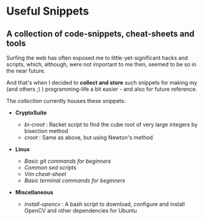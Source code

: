 # Useful Snippets
## A collection of code-snippets, cheat-sheets and tools
Surfing the web has often exposed me to little-yet-significant hacks and scripts, which, although, were not important to me then, seemed to be so in the near future.

And that's when I decided to **collect and store** such snippets for making my (and others ;) ) programming-life a bit easier - and also for future reference.

The *collection* currently houses these snippets:

*   **CryptoSuite**
    *   *bi-croot* : Racket script to find the cube root of very large integers by bisection method
    *   *croot* : Same as above, but using Newton's method
    
*   **Linux**
    *   *Basic git commands for beginners*
    *   *Common sed scripts*
    *   *Vim cheat-sheet*
    *   *Basic terminal commands for beginners*
    
*   **Miscellaneous**
    *   *install-opencv* : A bash script to download, configure and install OpenCV and other dependencies for Ubuntu
